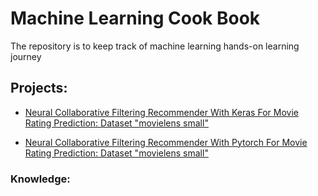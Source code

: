 # Machine Learning Cook Book

The repository is to keep track of machine learning hands-on learning journey

## Projects:
-  [Neural Collaborative Filtering Recommender With Keras For Movie Rating Prediction: Dataset "movielens small"](./neural-cf-recommender-with-keras-for-moive-rating-prediction)

-  [Neural Collaborative Filtering Recommender With Pytorch For Movie Rating Prediction: Dataset "movielens small"](./neural-cf-recommender-with-pytorch-for-movie-rating-prediction)

### Knowledge: